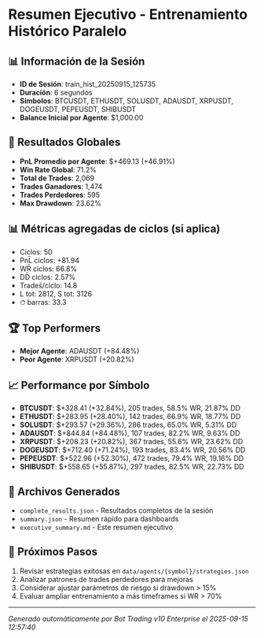 # Resumen Ejecutivo - Entrenamiento Histórico Paralelo

## 📊 Información de la Sesión
- **ID de Sesión**: train_hist_20250915_125735
- **Duración**: 6 segundos
- **Símbolos**: BTCUSDT, ETHUSDT, SOLUSDT, ADAUSDT, XRPUSDT, DOGEUSDT, PEPEUSDT, SHIBUSDT
- **Balance Inicial por Agente**: $1,000.00

## 🎯 Resultados Globales
- **PnL Promedio por Agente**: $+469.13 (+46.91%)
- **Win Rate Global**: 71.2%
- **Total de Trades**: 2,069
- **Trades Ganadores**: 1,474
- **Trades Perdedores**: 595
- **Max Drawdown**: 23.62%

## 📊 Métricas agregadas de ciclos (si aplica)
- Ciclos: 50
- PnL̄ ciclos: +81.94
- WR̄ ciclos: 66.8%
- DD̄ ciclos: 2.57%
- Trades̄/ciclo: 14.8
- L tot: 2812, S tot: 3126
- ⏱̄ barras: 33.3


## 🏆 Top Performers
- **Mejor Agente**: ADAUSDT (+84.48%)
- **Peor Agente**: XRPUSDT (+20.82%)

## 📈 Performance por Símbolo
- **BTCUSDT**: $+328.41 (+32.84%), 205 trades, 58.5% WR, 21.87% DD
- **ETHUSDT**: $+283.95 (+28.40%), 142 trades, 66.9% WR, 18.77% DD
- **SOLUSDT**: $+293.57 (+29.36%), 286 trades, 65.0% WR, 5.31% DD
- **ADAUSDT**: $+844.84 (+84.48%), 107 trades, 82.2% WR, 9.63% DD
- **XRPUSDT**: $+208.23 (+20.82%), 367 trades, 55.6% WR, 23.62% DD
- **DOGEUSDT**: $+712.40 (+71.24%), 193 trades, 83.4% WR, 20.56% DD
- **PEPEUSDT**: $+522.96 (+52.30%), 472 trades, 79.4% WR, 19.16% DD
- **SHIBUSDT**: $+558.65 (+55.87%), 297 trades, 82.5% WR, 22.73% DD

## 📁 Archivos Generados
- `complete_results.json` - Resultados completos de la sesión
- `summary.json` - Resumen rápido para dashboards
- `executive_summary.md` - Este resumen ejecutivo

## 🎯 Próximos Pasos
1. Revisar estrategias exitosas en `data/agents/{symbol}/strategies.json`
2. Analizar patrones de trades perdedores para mejoras
3. Considerar ajustar parámetros de riesgo si drawdown > 15%
4. Evaluar ampliar entrenamiento a más timeframes si WR > 70%

---
*Generado automáticamente por Bot Trading v10 Enterprise el 2025-09-15 12:57:40*
